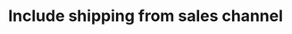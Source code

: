 ---
title: "Include shipping from sales channel"
name: "sourcemeta_apifact_sapone"
key: "param_ignore_shipping"
description: "Order setting: If set to true shipping lines will be ignored on the order"
user_friendly_description: "Determine whether or not you would like to sync order shipping information from your sales channel to SAP Business One."
default: "false"
values: []
tags: [sourcemeta,apifact,sapone,sap-business-one]
type: "meta"
process: "orders"
headless: true
---